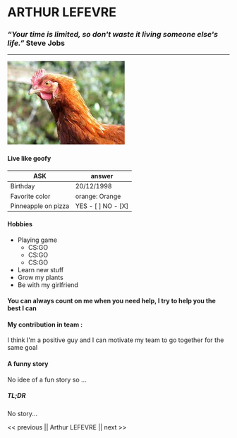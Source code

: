 # ARTHUR LEFEVRE #
### *“Your time is limited, so don't waste it living someone else's life.”* Steve Jobs ###
------
![moi](/img/poulet.jpeg)

#### Live like goofy ####

| ASK              | answer  |
| ------------------------| ----------- |
| Birthday                | 20/12/1998  |
| Favorite color          | orange: Orange      |
| Pinneapple on pizza     | YES - [ ] NO - [X]     |

#### Hobbies ####

* Playing game
  + CS:GO
  + CS:GO
  + CS:GO
* Learn new stuff
* Grow my plants
* Be with my girlfriend

#### You can always count on me when you need help, I try to help you the best I can ####

#### My contribution in team : ####
I think I'm a positive guy and I can motivate my team to go together for the same goal

#### A funny story ####
No idee of a fun story so ...

##### TL;DR #####

No story...

<< previous || Arthur LEFEVRE || next >>


